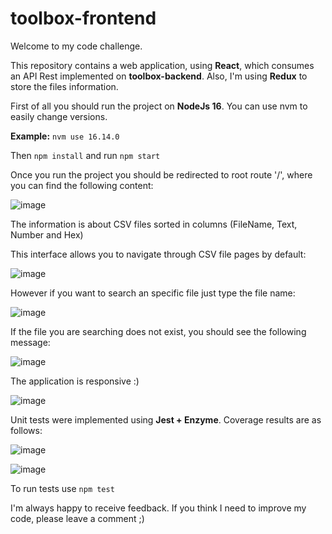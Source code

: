 # toolbox-frontend

Welcome to my code challenge. 

This repository contains a web application, using **React**, which consumes an API Rest implemented on **toolbox-backend**. Also, I'm using **Redux** to store the files information.

First of all you should run the project on **NodeJs 16**. You can use nvm to easily change versions. 

**Example:** ```nvm use 16.14.0```

Then ```npm install``` and run ```npm start```

Once you run the project you should be redirected to root route '/', where you can find the following content:

![image](https://user-images.githubusercontent.com/34432135/158038016-d97fd57e-e793-44e1-b00d-545374a39282.png)

The information is about CSV files sorted in columns (FileName, Text, Number and Hex)

This interface allows you to navigate through CSV file pages by default:

![image](https://user-images.githubusercontent.com/34432135/158038067-3d7d50ea-47a4-467b-91e4-5227c3c87bdb.png)

However if you want to search an specific file just type the file name:

![image](https://user-images.githubusercontent.com/34432135/158038077-5e069cb9-18ad-4585-b3b9-336755137868.png)

If the file you are searching does not exist, you should see the following message:

![image](https://user-images.githubusercontent.com/34432135/158038127-52ab5d4c-779c-4bce-bfde-32c63cf2a9ea.png)

The application is responsive :)

![image](https://user-images.githubusercontent.com/34432135/158038139-f4f4af3e-6fe9-4829-b369-756db644ba5d.png)

Unit tests were implemented using **Jest + Enzyme**. Coverage results are as follows:

![image](https://user-images.githubusercontent.com/34432135/158038189-288b4e92-230e-4a94-9320-4bddfd24bd59.png)

![image](https://user-images.githubusercontent.com/34432135/158038162-b04465b8-92c7-4f12-8f11-73c4b538a8a9.png)

To run tests use ```npm test```

I'm always happy to receive feedback. If you think I need to improve my code, please leave a comment ;)
